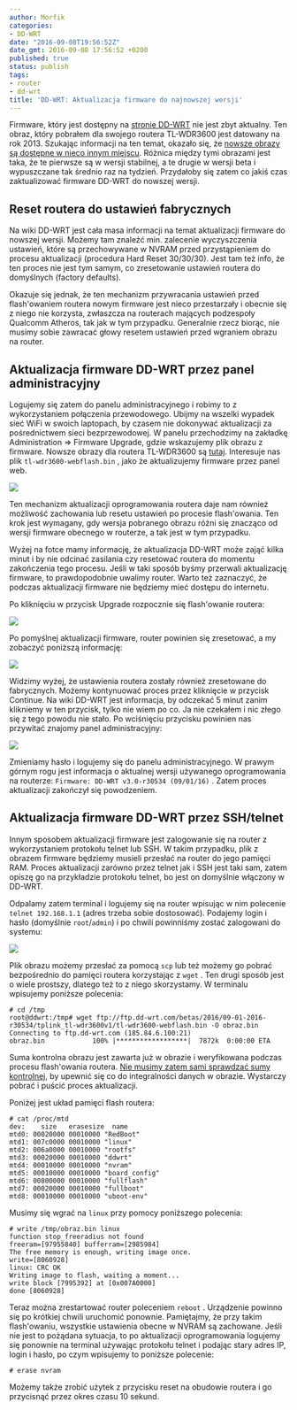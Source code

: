 ```yaml
---
author: Morfik
categories:
- DD-WRT
date: "2016-09-08T19:56:52Z"
date_gmt: 2016-09-08 17:56:52 +0200
published: true
status: publish
tags:
- router
- dd-wrt
title: 'DD-WRT: Aktualizacja firmware do najnowszej wersji'
---
```


Firmware, który jest dostępny na [stronie
DD-WRT](https://www.dd-wrt.com/site/support/router-database) nie jest zbyt aktualny. Ten obraz,
który pobrałem dla swojego routera TL-WDR3600 jest datowany na rok 2013. Szukając informacji na ten
temat, okazało się, że [nowsze obrazy są dostępne w nieco innym
miejscu](ftp://ftp.dd-wrt.com/betas/). Różnica między tymi obrazami jest taka, że te pierwsze są w
wersji stabilnej, a te drugie w wersji beta i wypuszczane tak średnio raz na tydzień. Przydałoby się
zatem co jakiś czas zaktualizować firmware DD-WRT do nowszej wersji.

<!--more-->
## Reset routera do ustawień fabrycznych

Na wiki DD-WRT jest cała masa informacji na temat aktualizacji firmware do nowszej wersji. Możemy
tam znaleźć min. zalecenie wyczyszczenia ustawień, które są przechowywane w NVRAM przed
przystąpieniem do procesu aktualizacji (procedura Hard Reset 30/30/30). Jest tam też info, że ten
proces nie jest tym samym, co zresetowanie ustawień routera do domyślnych (factory defaults).

Okazuje się jednak, że ten mechanizm przywracania ustawień przed flash'owaniem routera nowym
firmware jest nieco przestarzały i obecnie się z niego nie korzysta, zwłaszcza na routerach mających
podzespoły Qualcomm Atheros, tak jak w tym przypadku. Generalnie rzecz biorąc, nie musimy sobie
zawracać głowy resetem ustawień przed wgraniem obrazu na router.

## Aktualizacja firmware DD-WRT przez panel administracyjny

Logujemy się zatem do panelu administracyjnego i robimy to z wykorzystaniem połączenia przewodowego.
Ubijmy na wszelki wypadek sieć WiFi w swoich laptopach, by czasem nie dokonywać aktualizacji za
pośrednictwem sieci bezprzewodowej. W panelu przechodzimy na zakładkę Administration => Firmware
Upgrade, gdzie wskazujemy plik obrazu z firmware. Nowsze obrazy dla routera TL-WDR3600 są
[tutaj](ftp://ftp.dd-wrt.com/betas/2016/09-01-2016-r30534/tplink_tl-wdr3600v1/). Interesuje nas plik
`tl-wdr3600-webflash.bin` , jako że aktualizujemy firmware przez panel web.

![](/img/2016/09/2.aktualizacja-firmware-dd-wrt-flash.png#huge)

Ten mechanizm aktualizacji oprogramowania routera daje nam również możliwość zachowania lub resetu
ustawień po procesie flash'owania. Ten krok jest wymagany, gdy wersja pobranego obrazu różni się
znacząco od wersji firmware obecnego w routerze, a tak jest w tym przypadku.

Wyżej na fotce mamy informację, że aktualizacja DD-WRT może zająć kilka minut i by nie odcinać
zasilania czy resetować routera do momentu zakończenia tego procesu. Jeśli w taki sposób byśmy
przerwali aktualizację firmware, to prawdopodobnie uwalimy router. Warto też zaznaczyć, że podczas
aktualizacji firmware nie będziemy mieć dostępu do internetu.

Po kliknięciu w przycisk Upgrade rozpocznie się flash'owanie routera:

![](/img/2016/09/3.aktualizacja-firmware-dd-wrt-proces.png#huge)

Po pomyślnej aktualizacji firmware, router powinien się zresetować, a my zobaczyć poniższą
informację:

![](/img/2016/09/4.aktualizacja-firmware-dd-wrt-proces.png#huge)

Widzimy wyżej, że ustawienia routera zostały również zresetowane do fabrycznych. Możemy kontynuować
proces przez kliknięcie w przycisk Continue. Na wiki DD-WRT jest informacja, by odczekać 5 minut
zanim klikniemy w ten przycisk, tylko nie wiem po co. Ja nie czekałem i nic złego się z tego powodu
nie stało. Po wciśnięciu przycisku powinien nas przywitać znajomy panel administracyjny:

![](/img/2016/09/1.aktualizacja-firmware-dd-wrt-panel-admina.png#huge)

Zmieniamy hasło i logujemy się do panelu administracyjnego. W prawym górnym rogu jest informacja o
aktualnej wersji używanego oprogramowania na routerze: `Firmware: DD-WRT v3.0-r30534 (09/01/16)` .
Zatem proces aktualizacji zakończył się powodzeniem.

## Aktualizacja firmware DD-WRT przez SSH/telnet

Innym sposobem aktualizacji firmware jest zalogowanie się na router z wykorzystaniem protokołu
telnet lub SSH. W takim przypadku, plik z obrazem firmware będziemy musieli przesłać na router do
jego pamięci RAM. Proces aktualizacji zarówno przez telnet jak i SSH jest taki sam, zatem opiszę go
na przykładzie protokołu telnet, bo jest on domyślnie włączony w DD-WRT.

Odpalamy zatem terminal i logujemy się na router wpisując w nim polecenie `telnet 192.168.1.1`
(adres trzeba sobie dostosować). Podajemy login i hasło (domyślnie `root`/`admin`) i po chwili
powinniśmy zostać zalogowani do
systemu:

![](/img/2016/09/5.dd-wrt-aktualizacja-firmware-terminal-telnet-ssh.png#big)

Plik obrazu możemy przesłać za pomocą `scp` lub też możemy go pobrać bezpośrednio do pamięci routera
korzystając z `wget` . Ten drugi sposób jest o wiele prostszy, dlatego też to z niego skorzystamy. W
terminalu wpisujemy poniższe polecenia:

    # cd /tmp
    root@ddwrt:/tmp# wget ftp://ftp.dd-wrt.com/betas/2016/09-01-2016-r30534/tplink_tl-wdr3600v1/tl-wdr3600-webflash.bin -O obraz.bin
    Connecting to ftp.dd-wrt.com (185.84.6.100:21)
    obraz.bin            100% |******************|  7872k  0:00:00 ETA

Suma kontrolna obrazu jest zawarta już w obrazie i weryfikowana podczas procesu flash'owania
routera. [Nie musimy zatem sami sprawdzać sumy
kontrolnej](https://www.dd-wrt.com/phpBB2/viewtopic.php?t=287516&sid=6b1350cc51ec6c053de95243fa2bd95d),
by upewnić się co do integralności danych w obrazie. Wystarczy pobrać i puścić proces aktualizacji.

Poniżej jest układ pamięci flash routera:

    # cat /proc/mtd
    dev:    size   erasesize  name
    mtd0: 00020000 00010000 "RedBoot"
    mtd1: 007c0000 00010000 "linux"
    mtd2: 006a0000 00010000 "rootfs"
    mtd3: 00020000 00010000 "ddwrt"
    mtd4: 00010000 00010000 "nvram"
    mtd5: 00010000 00010000 "board_config"
    mtd6: 00800000 00010000 "fullflash"
    mtd7: 00020000 00010000 "fullboot"
    mtd8: 00010000 00010000 "uboot-env"

Musimy się wgrać na `linux` przy pomocy poniższego polecenia:

    # write /tmp/obraz.bin linux
    function stop_freeradius not found
    freeram=[97955840] bufferram=[2985984]
    The free memory is enough, writing image once.
    write=[8060928]
    linux: CRC OK
    Writing image to flash, waiting a moment...
    write block [7995392] at [0x007A0000]
    done [8060928]

Teraz można zrestartować router poleceniem `reboot` . Urządzenie powinno się po krótkiej chwili
uruchomić ponownie. Pamiętajmy, że przy takim flash'owaniu, wszystkie ustawienia obecne w NVRAM są
zachowane. Jeśli nie jest to pożądana sytuacja, to po aktualizacji oprogramowania logujemy się
ponownie na terminal używając protokołu telnet i podając stary adres IP, login i hasło, po czym
wpisujemy to poniższe polecenie:

    # erase nvram

Możemy także zrobić użytek z przycisku reset na obudowie routera i go przycisnąć przez okres czasu
10 sekund.

